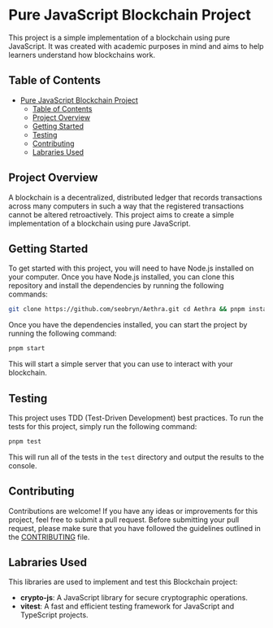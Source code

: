 # Pure JavaScript Blockchain Project

This project is a simple implementation of a blockchain using pure JavaScript. It was created with academic purposes in mind and aims to help learners understand how blockchains work.

## Table of Contents

- [Pure JavaScript Blockchain Project](#pure-javascript-blockchain-project)
  - [Table of Contents](#table-of-contents)
  - [Project Overview](#project-overview)
  - [Getting Started](#getting-started)
  - [Testing](#testing)
  - [Contributing](#contributing)
  - [Labraries Used](#labraries-used)

## Project Overview

A blockchain is a decentralized, distributed ledger that records transactions across many computers in such a way that the registered transactions cannot be altered retroactively. This project aims to create a simple implementation of a blockchain using pure JavaScript.

## Getting Started

To get started with this project, you will need to have Node.js installed on your computer. Once you have Node.js installed, you can clone this repository and install the dependencies by running the following commands:

```bash
git clone https://github.com/seobryn/Aethra.git cd Aethra && pnpm install
```

Once you have the dependencies installed, you can start the project by running the following command:

```bash
pnpm start
```

This will start a simple server that you can use to interact with your blockchain.

## Testing

This project uses TDD (Test-Driven Development) best practices. To run the tests for this project, simply run the following command:

```bash
pnpm test
```

This will run all of the tests in the `test` directory and output the results to the console.

## Contributing

Contributions are welcome! If you have any ideas or improvements for this project, feel free to submit a pull request. Before submitting your pull request, please make sure that you have followed the guidelines outlined in the [CONTRIBUTING](CONTRIBUTING.md) file.

## Labraries Used

This libraries are used to implement and test this Blockchain project:

- **crypto-js**: A JavaScript library for secure cryptographic operations.
- **vitest**: A fast and efficient testing framework for JavaScript and TypeScript projects.
